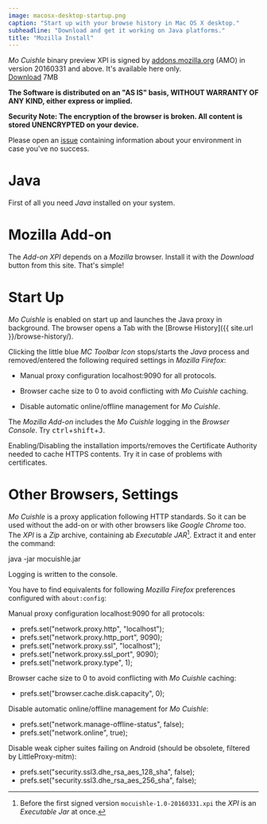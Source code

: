 ```yaml
---
image: macosx-desktop-startup.png
caption: "Start up with your browse history in Mac OS X desktop."
subheadline: "Download and get it working on Java platforms."
title: "Mozilla Install"
---
```


*Mo Cuishle* binary preview XPI is signed by [addons.mozilla.org](https://addons.mozilla.org/) 
(AMO) in version 20160331 and above. It's available here only.<br><a class="button info" 
href="{{ site.url }}/mocuishle-binary-preview/mocuishle-1.0-20160320-2.xpi">Download</a> 7MB
<!--more-->

**The Software is distributed on an "AS IS" basis, WITHOUT WARRANTY OF ANY KIND, 
either express or implied.**

**Security Note: The encryption of the browser is broken. All content is stored 
UNENCRYPTED on your device.**

Please open an [issue](https://github.com/ganskef/MoCuishle/issues) containing 
information about your environment in case you've no success.

# Java

First of all you need *Java* installed on your system. 

# Mozilla Add-on

The *Add-on XPI* depends on a *Mozilla* browser. Install it with the *Download* 
button from this site. That's simple!

# Start Up

*Mo Cuishle* is enabled on start up and launches the Java proxy in background. 
The browser opens a Tab with the [Browse History]({{ site.url }}/browse-history/). 

Clicking the little blue *MC Toolbar Icon* stops/starts the *Java* process and 
removed/entered the following required settings in *Mozilla Firefox*:

 * Manual proxy configuration localhost:9090 for all protocols.

 * Browser cache size to 0 to avoid conflicting with *Mo Cuishle* caching.

 * Disable automatic online/offline management for *Mo Cuishle*.

The *Mozilla Add-on* includes the *Mo Cuishle* logging in the *Browser Console*. 
Try <kbd>ctrl</kbd>+<kbd>shift</kbd>+<kbd>J</kbd>.

Enabling/Disabling the installation imports/removes the Certificate Authority 
needed to cache HTTPS contents. Try it in case of problems with certificates.

# Other Browsers, Settings

*Mo Cuishle* is a proxy application following HTTP standards. So it can be used 
without the add-on or with other browsers like *Google Chrome* too. The *XPI* is 
a *Zip* archive, containing ab *Executable JAR*[^1]. Extract it and enter the 
command:

 java -jar mocuishle.jar

Logging is written to the console.

You have to find equivalents for following *Mozilla Firefox* preferences 
configured with `about:config`:

Manual proxy configuration localhost:9090 for all protocols:

 * prefs.set(&quot;network.proxy.http&quot;, &quot;localhost&quot;);
 * prefs.set(&quot;network.proxy.http_port&quot;, 9090);
 * prefs.set(&quot;network.proxy.ssl&quot;, &quot;localhost&quot;);
 * prefs.set(&quot;network.proxy.ssl_port&quot;, 9090);
 * prefs.set(&quot;network.proxy.type&quot;, 1);

Browser cache size to 0 to avoid conflicting with *Mo Cuishle* caching:

 * prefs.set(&quot;browser.cache.disk.capacity&quot;, 0);

Disable automatic online/offline management for *Mo Cuishle*:

 * prefs.set(&quot;network.manage-offline-status&quot;, false);
 * prefs.set(&quot;network.online&quot;, true);

Disable weak cipher suites failing on Android (should be obsolete, filtered by 
LittleProxy-mitm):

 * prefs.set(&quot;security.ssl3.dhe_rsa_aes_128_sha&quot;, false);
 * prefs.set(&quot;security.ssl3.dhe_rsa_aes_256_sha&quot;, false);

[^1]: Before the first signed version `mocuishle-1.0-20160331.xpi` the *XPI* is 
      an *Executable Jar* at once. 